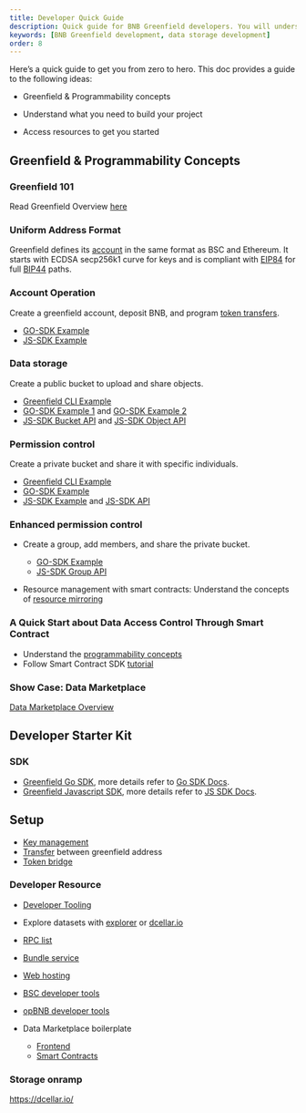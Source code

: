 ```yaml
---
title: Developer Quick Guide
description: Quick guide for BNB Greenfield developers. You will understand what you need to build your project.
keywords: [BNB Greenfield development, data storage development]
order: 8
---
```


Here’s a quick guide to get you from zero to hero. This doc provides a guide to the following ideas:

* Greenfield & Programmability concepts

* Understand what you need to build your project

* Access resources to get you started

## Greenfield & Programmability Concepts

### Greenfield 101

Read Greenfield Overview [here](https://docs.bnbchain.org/greenfield-docs/docs/guide/introduction/overview)

### Uniform Address Format

Greenfield defines its [account](https://docs.bnbchain.org/greenfield-docs/docs/guide/core-concept/accounts) in the same format as BSC and Ethereum. It starts with ECDSA secp256k1 curve for keys and is compliant with [EIP84](https://github.com/ethereum/EIPs/issues/84) for full [BIP44](https://github.com/bitcoin/bips/blob/master/bip-0044.mediawiki) paths.


### Account Operation

Create a greenfield account, deposit BNB, and program [token transfers](token-transfer.md).

* [GO-SDK Example](https://github.com/bnb-chain/greenfield-go-sdk/blob/master/examples/basic.go)
* [JS-SDK Example](https://docs.bnbchain.org/greenfield-js-sdk/api/account)


### Data storage

Create a public bucket to upload and share objects.

* [Greenfield CLI Example](../../tutorials/get-started/file-management/overview.md)
* [GO-SDK Example 1](../../tutorials/app/file-management/basic-file-management.md) and [GO-SDK Example 2](https://github.com/bnb-chain/greenfield-go-sdk/blob/v1.1.1/examples/storage.go)
* [JS-SDK Bucket API](https://docs.bnbchain.org/greenfield-js-sdk/api/bucket) and [JS-SDK Object API](https://docs.bnbchain.org/greenfield-js-sdk/api/object)



### Permission control

Create a private bucket and share it with specific individuals.

* [Greenfield CLI Example](../../tutorials/get-started/cmd-access-control.md)
* [GO-SDK Example]( https://github.com/bnb-chain/greenfield-go-sdk/blob/v1.1.1/examples/permission.go)
* [JS-SDK Example](https://docs.bnbchain.org/greenfield-js-sdk/api/bucket#putbucketpolicy-) and [JS-SDK API](https://docs.bnbchain.org/greenfield-js-sdk/api/object#putobjectpolicy-)

### Enhanced permission control

- Create a group, add members, and share the private bucket.

	* [GO-SDK Example](https://github.com/bnb-chain/greenfield-go-sdk/blob/v1.1.1/examples/group.go)
	* [JS-SDK Group API](https://docs.bnbchain.org/greenfield-js-sdk/api/group)

- Resource management with smart contracts: Understand the concepts of [resource mirroring](../../guide/core-concept/cross-chain/mirror.md)

### A Quick Start about Data Access Control Through Smart Contract

- Understand the [programmability concepts](../../guide/core-concept/programmability.md)
- Follow Smart Contract SDK [tutorial](../../tutorials/core/access-control/quick-start.md)

### Show Case: Data Marketplace

[Data Marketplace Overview](../../tutorials/app/data-marketplace.md)

## Developer Starter Kit

### SDK

- [Greenfield Go SDK](https://docs.bnbchain.org/greenfield-docs/docs/sdks/sdk-go), more details refer to [Go SDK Docs](https://pkg.go.dev/github.com/bnb-chain/greenfield-go-sdk).
- [Greenfield Javascript SDK](https://docs.bnbchain.org/greenfield-docs/docs/sdks/sdk-js), more details refer to [JS SDK Docs](https://docs.bnbchain.org/greenfield-js-sdk/).

## Setup

- [Key management](https://docs.bnbchain.org/greenfield-docs/docs/guide/core-concept/key-management)
- [Transfer](token-transfer.md) between greenfield address
- [Token bridge](https://dcellar.io/wallet)

### Developer Resource

- [Developer Tooling](https://www.bnbchain.org/en/dev-tools?chain=greenfield)

- Explore datasets with [explorer](https://greenfieldscan.com/) or [dcellar.io ](https://dcellar.io/)

- [RPC list](https://docs.bnbchain.org/greenfield-docs/docs/api/endpoints)

- [Bundle service](https://docs.nodereal.io/docs/greenfield-bundle-service)

- [Web hosting](https://docs.4everland.org/hositng/what-is-hosting/greenfield-hosting#id-4everland-greenfield-hosting)

- [BSC developer tools](https://docs.bnbchain.org/docs/learn/ecosystem)

- [opBNB developer tools](https://docs.bnbchain.org/opbnb-docs/docs/build-on-opbnb/developer-tools)

- Data Marketplace boilerplate
  	- [Frontend](https://github.com/bnb-chain/greenfield-data-marketplace-frontend)
    - [Smart Contracts](https://github.com/bnb-chain/greenfield-data-marketplace-contracts)

### Storage onramp

https://dcellar.io/

